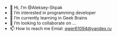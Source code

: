 - 👋 Hi, I’m @Aleksey-Shpak
- 👀 I’m interested in programming developer
- 🌱 I’m currently learning in Geek Brains
- 💞️ I’m looking to collaborate on ...
- 📫 How to reach me Emial: qwer61094@yandex.ru

<!---
Aleksey-Shpak/Aleksey-Shpak is a ✨ special ✨ repository because its `README.md` (this file) appears on your GitHub profile.
You can click the Preview link to take a look at your changes.
--->
